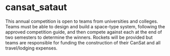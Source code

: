 # cansat_sataut
This annual competition is open to teams from universities and colleges. Teams must be able to design and build a space-type system, following the approved competition guide, and then compete against each at the end of two semesters to determine the winners. Rockets will be provided but teams are responsible for funding the construction of their CanSat and all travel/lodging expenses.
